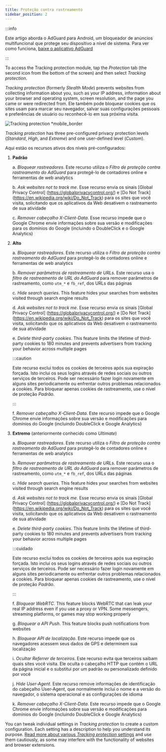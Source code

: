 ```yaml
---
title: Proteção contra rastreamento
sidebar_position: 2
---
```


:::info

Este artigo aborda o AdGuard para Android, um bloqueador de anúncios multifuncional que protege seu dispositivo a nível de sistema. Para ver como funciona, [baixe o aplicativo AdGuard](https://agrd.io/download-kb-adblock)

:::

To access the Tracking protection module, tap the _Protection_ tab (the second icon from the bottom of the screen) and then select _Tracking protection_.

_Tracking protection_ (formerly _Stealth Mode_) prevents websites from collecting information about you, such as your IP address, information about your browser and operating system, screen resolution, and the page you came or were redirected from. Ele também pode bloquear cookies que os sites usam para marcar seu navegador, salvar suas configurações pessoais e preferências de usuário ou reconhecê-lo em sua próxima visita.

![Tracking protection \*mobile_border](https://cdn.adtidy.org/content/kb/ad_blocker/android/features/tracking_protection.png)

_Tracking protection_ has three pre-configured privacy protection levels (_Standard_, _High_, and _Extreme_) and one user-defined level (_Custom_).

Aqui estão os recursos ativos dos níveis pré-configurados:

1. **Padrão**

   a. _Bloquear rastreadores_. Este recurso utiliza o _Filtro de proteção contra rastreamento do AdGuard_ para protegê-lo de contadores online e ferramentas de web analytics

   b. _Ask websites not to track me_. Esse recurso envia os sinais [Global Privacy Control] (https://globalprivacycontrol.org/) e [Do Not Track] (https://en.wikipedia.org/wiki/Do_Not_Track) para os sites que você visita, solicitando que os aplicativos da Web desativem o rastreamento de sua atividade

   c. _Remover cabeçalho X-Client-Data_. Esse recurso impede que o Google Chrome envie informações sobre sua versão e modificações para os domínios do Google (incluindo o DoubleClick e o Google Analytics)

2. **Alto**

   a. _Bloquear rastreadores_. Este recurso utiliza o _Filtro de proteção contra rastreamento do AdGuard_ para protegê-lo de contadores online e ferramentas de web analytics

   b. _Remover parâmetros de rastreamento de URLs_. Este recurso usa o _filtro de rastreamento de URL do AdGuard_ para remover parâmetros de rastreamento, como `utm_*` e `fb_ref`, dos URLs das páginas

   c. _Hide search queries_. This feature hides your searches from websites visited through search engine results

   d. _Ask websites not to track me_. Esse recurso envia os sinais [Global Privacy Control] (https://globalprivacycontrol.org/) e [Do Not Track] (https://en.wikipedia.org/wiki/Do_Not_Track) para os sites que você visita, solicitando que os aplicativos da Web desativem o rastreamento de sua atividade

   e. _Delete third-party cookies_. This feature limits the lifetime of third-party cookies to 180 minutes and prevents advertisers from tracking your behavior across multiple pages

   :::caution

   Este recurso exclui todos os cookies de terceiros após sua expiração forçada. Isto inclui os seus logins através de redes sociais ou outros serviços de terceiros. Pode ser necessário fazer login novamente em alguns sites periodicamente ou enfrentar outros problemas relacionados a cookies. Para bloquear apenas cookies de rastreamento, use o nível de proteção _Padrão_.

   :::

   f. _Remover cabeçalho X-Client-Data_. Este recurso impede que o Google Chrome envie informações sobre sua versão e modificações para domínios do Google (incluindo DoubleClick e Google Analytics)

3. **Extremo** (anteriormente conhecido como _Ultimate_)

   a. _Bloquear rastreadores_. Este recurso utiliza o _Filtro de proteção contra rastreamento do AdGuard_ para protegê-lo de contadores online e ferramentas de web analytics

   b. _Remover parâmetros de rastreamento de URLs_. Este recurso usa o _filtro de rastreamento de URL do AdGuard_ para remover parâmetros de rastreamento, como `utm_*` e `fb_ref`, dos URLs das páginas

   c. _Hide search queries_. This feature hides your searches from websites visited through search engine results

   d. _Ask websites not to track me_. Esse recurso envia os sinais [Global Privacy Control] (https://globalprivacycontrol.org/) e [Do Not Track] (https://en.wikipedia.org/wiki/Do_Not_Track) para os sites que você visita, solicitando que os aplicativos da Web desativem o rastreamento de sua atividade

   e. _Delete third-party cookies_. This feature limits the lifetime of third-party cookies to 180 minutes and prevents advertisers from tracking your behavior across multiple pages

   :::cuidado

   Este recurso exclui todos os cookies de terceiros após sua expiração forçada. Isto inclui os seus logins através de redes sociais ou outros serviços de terceiros. Pode ser necessário fazer login novamente em alguns sites periodicamente ou enfrentar outros problemas relacionados a cookies. Para bloquear apenas cookies de rastreamento, use o nível de proteção _Padrão_.

   :::

   f. _Bloquear WebRTC_. This feature blocks WebRTC that can leak your real IP address even if you use a proxy or VPN. Some messengers, streaming platforms, or games may stop working properly

   g. _Bloquear a API Push_. This feature blocks push notifications from websites

   h. _Bloquear API de localização_. Este recurso impede que os navegadores acessem seus dados de GPS e determinem sua localização

   i. _Ocultar Referrer de terceiros_. Este recurso evita que terceiros saibam quais sites você visita. Ele oculta o cabeçalho HTTP que contém o URL da página inicial e o substitui por um padrão ou personalizado definido por você

   j. _Hide User-Agent_. Este recurso remove informações de identificação do cabeçalho User-Agent, que normalmente inclui o nome e a versão do navegador, o sistema operacional e as configurações de idioma

   k. _Remover cabeçalho X-Client-Data_. Este recurso impede que o Google Chrome envie informações sobre sua versão e modificações para domínios do Google (incluindo DoubleClick e Google Analytics)

You can tweak individual settings in _Tracking protection_ to create a custom configuration. Each setting has a description to help you understand its purpose. [Read more about various _Tracking protection_ settings](/general/stealth-mode) and use them cautiously, as some may interfere with the functionality of websites and browser extensions.
